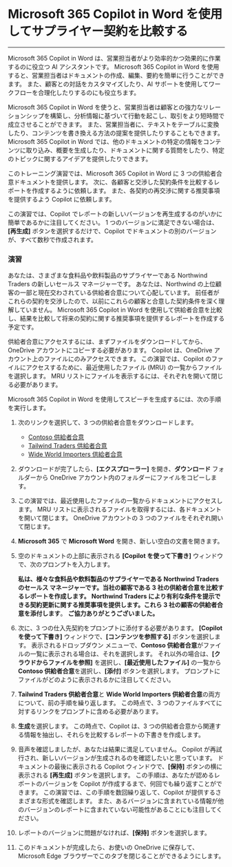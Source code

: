 
# Microsoft 365 Copilot in Word を使用してサプライヤー契約を比較する
---
Microsoft 365 Copilot in Word は、営業担当者がより効率的かつ効果的に作業するのに役立つ AI アシスタントです。 Microsoft 365 Copilot in Word を使用すると、営業担当者はドキュメントの作成、編集、要約を簡単に行うことができます。 また、顧客との対話をカスタマイズしたり、AI サポートを使用してワークフローを合理化したりするのにも役立ちます。

Microsoft 365 Copilot in Word を使うと、営業担当者は顧客との強力なリレーションシップを構築し、分析情報に基づいて行動を起こし、取引をより短時間で成立させることができます。 また、営業担当者に、テキストをテーブルに変換したり、コンテンツを書き換える方法の提案を提供したりすることもできます。 Microsoft 365 Copilot in Word では、他のドキュメントの特定の情報をコンテンツに取り込み、概要を生成したり、ドキュメントに関する質問をしたり、特定のトピックに関するアイデアを提供したりできます。

このトレーニング演習では、Microsoft 365 Copilot in Word に 3 つの供給者合意ドキュメントを提供します。 次に、各顧客と交渉した契約条件を比較するレポートを作成するように依頼します。 また、各契約の再交渉に関する推奨事項を提供するよう Copilot に依頼します。

この演習では、Copilot でレポートの新しいバージョンを再生成するのがいかに簡単であるかに注目してください。 1 つのバージョンに満足できない場合は、**[再生成]** ボタンを選択するだけで、Copilot でドキュメントの別のバージョンが、すべて数秒で作成されます。

### 演習

あなたは、さまざまな食料品や飲料製品のサプライヤーである Northwind Traders の新しいセールス マネージャーです。 あなたは、Northwind の上位顧客の一部と現在交わされている供給者合意について心配しています。 前任者がこれらの契約を交渉したので、以前にこれらの顧客と合意した契約条件を深く理解していません。 Microsoft 365 Copilot in Word を使用して供給者合意を比較し、結果を比較して将来の契約に関する推奨事項を提供するレポートを作成する予定です。

供給者合意にアクセスするには、まずファイルをダウンロードしてから、OneDrive アカウントにコピーする必要があります。 Copilot は、OneDrive アカウント上のファイルにのみアクセスできます。 この演習では、Copilot のファイルにアクセスするために、最近使用したファイル (MRU) の一覧からファイルを選択します。 MRU リストにファイルを表示するには、それぞれを開いて閉じる必要があります。

Microsoft 365 Copilot in Word を使用してスピーチを生成するには、次の手順を実行します。

1.  次のリンクを選択して、3 つの供給者合意をダウンロードします。
     -  [Contoso 供給者合意](https://go.microsoft.com/fwlink/?linkid=2268925)
     -  [Tailwind Traders 供給者合意](https://go.microsoft.com/fwlink/?linkid=2269128)
     -  [Wide World Importers 供給者合意](https://go.microsoft.com/fwlink/?linkid=2268931)
2.  ダウンロードが完了したら、**[エクスプローラー]** を開き、**ダウンロード** フォルダーから OneDrive アカウント内のフォルダーにファイルをコピーします。
3.  この演習では、最近使用したファイルの一覧からドキュメントにアクセスします。 MRU リストに表示されるファイルを取得するには、各ドキュメントを開いて閉じます。 OneDrive アカウントの 3 つのファイルをそれぞれ開いて閉じます。
4.  **Microsoft 365** で **Microsoft Word** を開き、新しい空白の文書を開きます。
5.  空のドキュメントの上部に表示される **[Copilot を使って下書き]** ウィンドウで、次のプロンプトを入力します。
    
    **私は、様々な食料品や飲料製品のサプライヤーである Northwind Traders のセールス マネージャーです。当社の顧客である 3 社の供給者合意を比較するレポートを作成します。** **Northwind Traders により有利な条件を提示できる契約更新に関する推奨事項を提供します。これら 3 社の顧客の供給者合意を添付します**。 **ご協力ありがとうございました。**
6.  次に、3 つの仕入先契約をプロンプトに添付する必要があります。 **[Copilot を使って下書き]** ウィンドウで、**[コンテンツを参照する]** ボタンを選択します。 表示されるドロップダウン メニューで、**Contoso 供給者合意**がファイルの一覧に表示される場合は、それを選択します。 それ以外の場合は、**[クラウドからファイルを参照]** を選択し、**[最近使用したファイル]** の一覧から **Contoso 供給者合意**を選択し、**[添付]** ボタンを選択します。 プロンプトにファイルがどのように表示されるかに注目してください。
7.  **Tailwind Traders 供給者合意**と **Wide World Importers 供給者合意**の両方について、前の手順を繰り返します。 この時点で、3 つのファイルすべてに対するリンクをプロンプトに含める必要があります。
8.  **生成**を選択します。 この時点で、Copilot は、3 つの供給者合意から関連する情報を抽出し、それらを比較するレポートの下書きを作成します。
9.  音声を確認しましたが、あなたは結果に満足していません。 Copilot が再試行され、新しいバージョンが生成されるのを確認したいと思っています。 ドキュメントの最後に表示される Copilot ウィンドウで、**[保持]** ボタンの横に表示される **[再生成]** ボタンを選択します。 この手順は、あなたが認めるレポートのバージョンを Copilot が作成するまで、何回でも繰り返すことができます。 この演習では、この手順を数回繰り返して、Copilot が提供するさまざまな形式を確認します。 また、あるバージョンに含まれている情報が他のバージョンのレポートに含まれていない可能性があることにも注目してください。
10. レポートのバージョンに問題がなければ、**[保持]** ボタンを選択します。
11. このドキュメントが完成したら、お使いの OneDrive に保存して、Microsoft Edge ブラウザーでこのタブを閉じることができるようにします。
